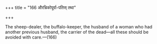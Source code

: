 +++
title = "166 औरभ्रिकोपूर्वा-पतिस् तथा"

+++

The sheep-dealer, the buffalo-keeper, the husband of a woman who had another previous husband, the carrier of the dead—all these should be avoided with care.—(166)